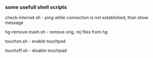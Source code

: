 ### some usefull shell scripts

check-internet.sh - ping while connection is not established, than show message

hg-remove-trash.sh - remove orig, rej files from hg

touchon.sh - enable touchpad

touchoff.sh - disable touchpad




